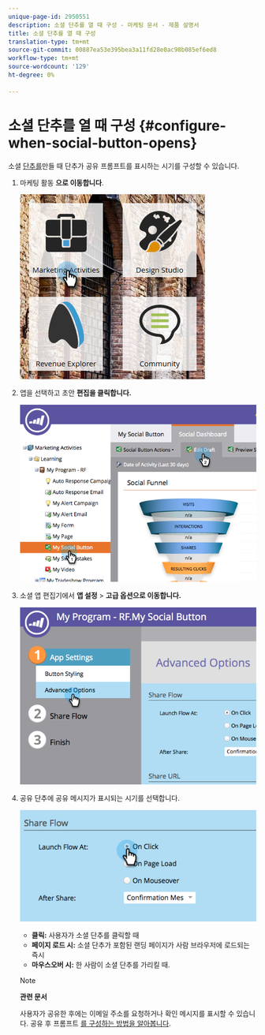 ```yaml
---
unique-page-id: 2950551
description: 소셜 단추를 열 때 구성 - 마케팅 문서 - 제품 설명서
title: 소셜 단추를 열 때 구성
translation-type: tm+mt
source-git-commit: 00887ea53e395bea3a11fd28e0ac98b085ef6ed8
workflow-type: tm+mt
source-wordcount: '129'
ht-degree: 0%

---
```



# 소셜 단추를 열 때 구성 {#configure-when-social-button-opens}

소셜 [단추를](../../../../product-docs/demand-generation/landing-pages/free-form-landing-pages/add-a-social-button-to-a-free-form-landing-page.md)만들 때 단추가 공유 프롬프트를 표시하는 시기를 구성할 수 있습니다.

1. 마케팅 활동 **으로 이동합니다**.

   ![](assets/ma-3.png)

1. 앱을 선택하고 초안 **편집을 클릭합니다.**

   ![](assets/image2014-9-22-16-3a35-3a50.png)

1. 소셜 앱 편집기에서 **앱 설정** > **고급 옵션으로 이동합니다.**

   ![](assets/image2014-9-22-16-3a36-3a6.png)

1. 공유 단추에 공유 메시지가 표시되는 시기를 선택합니다.

   ![](assets/image2014-9-22-16-3a36-3a21.png)

   * **클릭:** 사용자가 소셜 단추를 클릭할 때
   * **페이지 로드 시:** 소셜 단추가 포함된 랜딩 페이지가 사람 브라우저에 로드되는 즉시
   * **마우스오버 시:** 한 사람이 소셜 단추를 가리킬 때.

   >[!NOTE]
   >
   >**관련 문서**
   >
   >
   >사용자가 공유한 후에는 이메일 주소를 요청하거나 확인 메시지를 표시할 수 있습니다. 공유 후 프롬프트 [를 구성하는 방법을 알아봅니다](configure-after-share-prompts.md).

